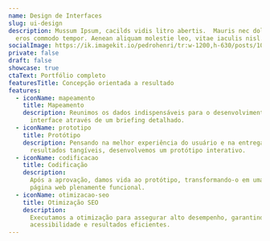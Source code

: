 ```yaml
---
name: Design de Interfaces
slug: ui-design
description: Mussum Ipsum, cacilds vidis litro abertis.  Mauris nec dolor in
  eros commodo tempor. Aenean aliquam molestie leo, vitae iaculis nisl.
socialImage: https://ik.imagekit.io/pedrohenri/tr:w-1200,h-630/posts/100-960x538.jpg
private: false
draft: false
showcase: true
ctaText: Portfólio completo
featuresTitle: Concepção orientada a resultado
features:
  - iconName: mapeamento
    title: Mapeamento
    description: Reunimos os dados indispensáveis para o desenvolvimento da
      interface através de um briefing detalhado.
  - iconName: prototipo
    title: Protótipo
    description: Pensando na melhor experiência do usuário e na entrega de
      resultados tangíveis, desenvolvemos um protótipo interativo.
  - iconName: codificacao
    title: Codificação
    description:
      Após a aprovação, damos vida ao protótipo, transformando-o em uma
      página web plenamente funcional.
  - iconName: otimizacao-seo
    title: Otimização SEO
    description:
      Executamos a otimização para assegurar alto desempenho, garantindo
      acessibilidade e resultados eficientes.
---
```

